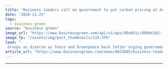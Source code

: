 ```yaml
---
title: "Business leaders call on government to put carbon pricing at heart of UK climate plan"
date: "2020-11-25"
tags: 
  - business green
source: "business green"
image_url: "https://www.businessgreen.com/api/v1/wps/48e041c/6090c5b2-7f9f-499a-bcca-4da842ce351e/4/treasury-350x250-185x114.JPG"
image_fp: "/assets/img/post_thumbnails/119.JPG"
lead: "
 Groups as diverse as Tesco and Greenpeace back letter urging government to deliver stronger and more consistent carbon pricing regime ..."
article_url: "https://www.businessgreen.com/news/4023885/business-leaders-government-carbon-pricing-heart-uk-climate-plan"
---
```


---
